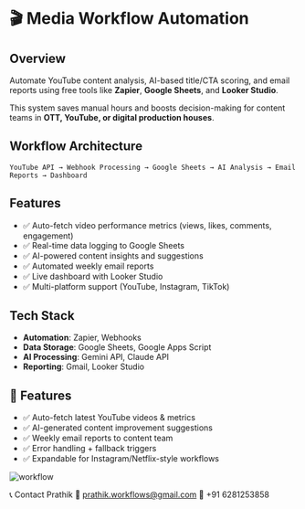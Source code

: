 # 🎬 Media Workflow Automation 

## Overview

Automate YouTube content analysis, AI-based title/CTA scoring, and email reports using free tools like **Zapier**, **Google Sheets**, and **Looker Studio**.

This system saves manual hours and boosts decision-making for content teams in **OTT, YouTube, or digital production houses**.


## Workflow Architecture

```
YouTube API → Webhook Processing → Google Sheets → AI Analysis → Email Reports → Dashboard
```

## Features
- ✅ Auto-fetch video performance metrics (views, likes, comments, engagement)
- ✅ Real-time data logging to Google Sheets
- ✅ AI-powered content insights and suggestions
- ✅ Automated weekly email reports
- ✅ Live dashboard with Looker Studio
- ✅ Multi-platform support (YouTube, Instagram, TikTok)

## Tech Stack
- **Automation**: Zapier, Webhooks
- **Data Storage**: Google Sheets, Google Apps Script
- **AI Processing**: Gemini API, Claude API
- **Reporting**: Gmail, Looker Studio

## 🚀 Features
- ✅ Auto-fetch latest YouTube videos & metrics
- ✅ AI-generated content improvement suggestions
- ✅ Weekly email reports to content team
- ✅ Error handling + fallback triggers
- ✅ Expandable for Instagram/Netflix-style workflows

![workflow](https://github.com/user-attachments/assets/65599e77-6059-48b5-a425-1ddfb2a943d4)


📞 Contact
Prathik
📧 prathik.workflows@gmail.com
📱 +91 6281253858


